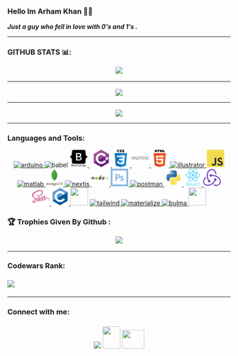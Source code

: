 ### Hello Im **Arham Khan** :man_scientist:	
***Just a guy who fell in love with 0's and 1's .***	
<hr>
<h3>GITHUB STATS 📊:</h3>
<p align="center" display="inline-block"><img src="https://arhamkhan.vercel.app/api?username=arhmAli&show_icons=true&theme=dracula" height="160" /> 
<hr>
<p align="center" display="inline-block"><img align="center" src="https://streak-stats-1.vercel.app?user=arhmAli&theme=transparent&border_radius=26.2&locale=ur_PK&card_width=430"> 
<hr>
<p align="center">
<img align="center" src="https://arhamkhan.vercel.app/api/top-langs/?username=arhmAli&hide=jupyter%20notebook,html,css,scss,cpp&langs_count=6&theme=dracula&layout=compact" />
</p>
<hr>
<h3 align="left">Languages and Tools:</h3>
<p align="center"> <a href="https://www.arduino.cc/" target="_blank" rel="noreferrer"> <img src="https://cdn.worldvectorlogo.com/logos/arduino-1.svg" alt="arduino" width="40" height="40"/> </a> 
<a><img src="https://user-images.githubusercontent.com/110810048/212529777-9c113c2e-4877-4615-a891-465617f1556a.svg" alt="babel" width="40" height="40"/> </a> 
<a href="https://getbootstrap.com" target="_blank" rel="noreferrer"> <img src="https://raw.githubusercontent.com/devicons/devicon/master/icons/bootstrap/bootstrap-plain-wordmark.svg" alt="bootstrap" width="40" height="40"/> </a> &nbsp
<a href="https://www.w3schools.com/cs/" target="_blank" rel="noreferrer"> <img src="https://raw.githubusercontent.com/devicons/devicon/master/icons/csharp/csharp-original.svg" alt="csharp" width="40" height="40"/> </a> <a href="https://www.w3schools.com/css/" target="_blank" rel="noreferrer"> <img src="https://raw.githubusercontent.com/devicons/devicon/master/icons/css3/css3-original-wordmark.svg" alt="css3" width="40" height="40"/> </a> <a href="https://expressjs.com" target="_blank" rel="noreferrer"> <img src="https://raw.githubusercontent.com/devicons/devicon/master/icons/express/express-original-wordmark.svg" alt="express" width="40" height="40"/> </a> <a href="https://www.w3.org/html/" target="_blank" rel="noreferrer"> <img src="https://raw.githubusercontent.com/devicons/devicon/master/icons/html5/html5-original-wordmark.svg" alt="html5" width="40" height="40"/> </a> <a href="https://www.adobe.com/in/products/illustrator.html" target="_blank" rel="noreferrer"> <img src="https://www.vectorlogo.zone/logos/adobe_illustrator/adobe_illustrator-icon.svg" alt="illustrator" width="40" height="40"/> </a> <a href="https://developer.mozilla.org/en-US/docs/Web/JavaScript" target="_blank" rel="noreferrer"> <img src="https://raw.githubusercontent.com/devicons/devicon/master/icons/javascript/javascript-original.svg" alt="javascript" width="40" height="40"/> </a> <a href="https://www.mathworks.com/" target="_blank" rel="noreferrer"> <img src="https://upload.wikimedia.org/wikipedia/commons/2/21/Matlab_Logo.png" alt="matlab" width="40" height="40"/> </a> <a href="https://www.mongodb.com/" target="_blank" rel="noreferrer"> <img src="https://raw.githubusercontent.com/devicons/devicon/master/icons/mongodb/mongodb-original-wordmark.svg" alt="mongodb" width="40" height="40"/> </a> <a href="https://nextjs.org/" target="_blank" rel="noreferrer"> <img src="https://cdn.worldvectorlogo.com/logos/nextjs-2.svg" alt="nextjs" width="40" height="40"/> </a> <a href="https://nodejs.org" target="_blank" rel="noreferrer"> <img src="https://raw.githubusercontent.com/devicons/devicon/master/icons/nodejs/nodejs-original-wordmark.svg" alt="nodejs" width="40" height="40"/> </a> <a href="https://www.photoshop.com/en" target="_blank" rel="noreferrer"> <img src="https://raw.githubusercontent.com/devicons/devicon/master/icons/photoshop/photoshop-line.svg" alt="photoshop" width="40" height="40"/> </a> <a href="https://postman.com" target="_blank" rel="noreferrer"> <img src="https://www.vectorlogo.zone/logos/getpostman/getpostman-icon.svg" alt="postman" width="40" height="40"/> </a> <a href="https://www.python.org" target="_blank" rel="noreferrer"> <img src="https://raw.githubusercontent.com/devicons/devicon/master/icons/python/python-original.svg" alt="python" width="40" height="40"/> </a> <a href="https://reactjs.org/" target="_blank" rel="noreferrer"> <img src="https://raw.githubusercontent.com/devicons/devicon/master/icons/react/react-original-wordmark.svg" alt="react" width="40" height="40"/> </a> <a href="https://redux.js.org" target="_blank" rel="noreferrer"> <img src="https://raw.githubusercontent.com/devicons/devicon/master/icons/redux/redux-original.svg" alt="redux" width="40" height="40"/> </a> <a href="https://sass-lang.com" target="_blank" rel="noreferrer"> <img src="https://raw.githubusercontent.com/devicons/devicon/master/icons/sass/sass-original.svg" alt="sass" width="40" height="40"/> </a>
<a href="https://www.cprogramming.com/" target="_blank" rel="noreferrer"> <img src="https://raw.githubusercontent.com/devicons/devicon/master/icons/c/c-original.svg" alt="c" width="40" height="40"/> </a>
  <a><img src="https://user-images.githubusercontent.com/110810048/212529514-002fd52d-e00a-4540-8c60-0447de5bec5b.svg" width="40" height="40"/></a>
<a href="https://tailwindcss.com/" target="_blank" rel="noreferrer"> <img src="https://www.vectorlogo.zone/logos/tailwindcss/tailwindcss-icon.svg" alt="tailwind" width="40" height="40"/> </a>
<a href="https://materializecss.com/" target="_blank" rel="noreferrer"> <img src="https://raw.githubusercontent.com/prplx/svg-logos/5585531d45d294869c4eaab4d7cf2e9c167710a9/svg/materialize.svg" alt="materialize" width="40" height="40"/> </a>
<a href="https://bulma.io/" target="_blank" rel="noreferrer"> <img src="https://raw.githubusercontent.com/gilbarbara/logos/804dc257b59e144eaca5bc6ffd16949752c6f789/logos/bulma.svg" alt="bulma" width="40" height="40"/> </a>
<a><img src="https://user-images.githubusercontent.com/110810048/212529581-bedb2b0b-d164-4423-9d53-08f4ba698595.svg" width="40" height="40"/></a>
<h3>🏆 Trophies Given By Github :</h3>
<p align="center"><img src="https://github-profile-trophy.vercel.app/?username=arhmAli&theme=onedark"/>
<!-- <p align="center"><a href="https://github-profile-trophy-ruby-one.vercel.app/?username=ryo-ma&theme=onedark"><img src="https://github.com/ryo-ma/github-profile-trophy"/></a></p> -->
<hr>
<h3>Codewars Rank:<h3/>
  <p align="left"><img src="https://www.codewars.com/users/Arham%20Khan/badges/small"/></p>
  <hr>
  <h3>Connect with me: <h3/>
  <div align='center'>
    <a href="mailto:arhamkhank353@gmail.com"><img src="https://img.icons8.com/fluent/48/000000/gmail.png"/></a>
    <a href="https://www.linkedin.com/in/arhamal1/"><img src="https://cdn.jsdelivr.net/npm/simple-icons@3.0.0/icons/linkedin.svg" width="40" height="50"/></a>
    <a href="https://discord.gg/VBsAkhzs"><img src="https://img.shields.io/badge/-Discord-7289DA?style=flat-square&logo=discord&logoColor=white" width="50" height="42"/></a>
    </div>
